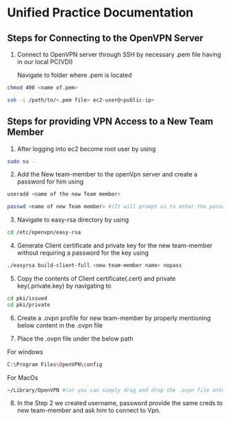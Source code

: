 # Unified Practice Documentation

## Steps for Connecting to the OpenVPN Server 
1. Connect to  OpenVPN server through SSH by necessary .pem file having in our local PC(VDI)

   Navigate to folder where .pem is located
```bash
chmod 400 <name of.pem>
```
```bash
ssh -i /path/to/<.pem file> ec2-user@<public-ip>
```
## Steps for providing VPN Access to a New Team Member
1. After logging into ec2 become root user by using
```bash
sudo su -
```
2. Add the New team-member to the openVpn server and create a password for him using
```bash
useradd <name of the new Team member>
```
```bash
passwd <name of new Team member> #(It will prompt us to enter the password)
```
3. Navigate to easy-rsa directory by using
```bash
cd /etc/openvpn/easy-rsa
``` 
4. Generate Client certificate and private key for the new team-member without requiring a password for the key using
```bash
./easyrsa build-client-full <new team-member name> nopass
```
5. Copy the contents of Client certificate(.cert) and private key(.private.key) by navigating to
```bash
cd pki/issued
cd pki/private
```
6. Create a .ovpn profile for new team-member by properly mentioning below content in the .ovpn file


7. Place the .ovpn file under the below path

For windows
```bash
C:\Program Files\OpenVPN\config
```
For MacOs
```bash
~/Library/OpenVPN #(or you can simply drag and drop the .ovpn file onto the Tunnelblick icon)
```
8. In the Step 2 we created username, password provide the same creds to new team-member and ask him to connect to Vpn.




